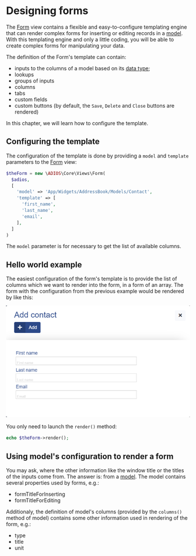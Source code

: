 # Designing forms

The [Form](../5.%20Views/Form.md) view contains a flexible and easy-to-configure templating engine that can render complex forms for inserting or editing records in a [model](../6.%20Database/Model.md). With this templating engine and only a little coding, you will be able to create complex forms for manipulating your data.

The definition of the Form's template can contain:

  * inputs to the columns of a model based on its [data type](../6.%20Database/Data%20types.md);
  * lookups
  * groups of inputs
  * columns
  * tabs
  * custom fields
  * custom buttons (by default, the `Save`, `Delete` and `Close` buttons are rendered)

In this chapter, we will learn how to configure the template.

## Configuring the template

The configuration of the template is done by providing a `model` and `template` parameters to the [Form](../5.%20Views/Form.md) view:

```php
$theForm = new \ADIOS\Core\Views\Form(
  $adios,
  [
    'model' => 'App/Widgets/AddressBook/Models/Contact',
    'template' => [
      'first_name',
      'last_name',
      'email',
    ],
  ]
)
```

The `model` parameter is for necessary to get the list of available columns.

## Hello world example

The easiest configuration of the form's template is to provide the list of columns which we want to render into the form, in a form of an array. The form with the configuration from the previous example would be rendered by like this:

![Hello world example form](../img/contact_add.png)

You only need to launch the `render()` method:

```php
echo $theForm->render();
```

## Using model's configuration to render a form

You may ask, where the other information like the window title or the titles of the inputs come from. The answer is: from a [model](../6.%20Database/Model.md). The model contains several properties used by forms, e.g.:

  * formTitleForInserting
  * formTitleForEditing

Additionaly, the definition of model's columns (provided by the `columns()` method of model) contains some other information used in rendering of the form, e.g.:

  * type
  * title
  * unit

